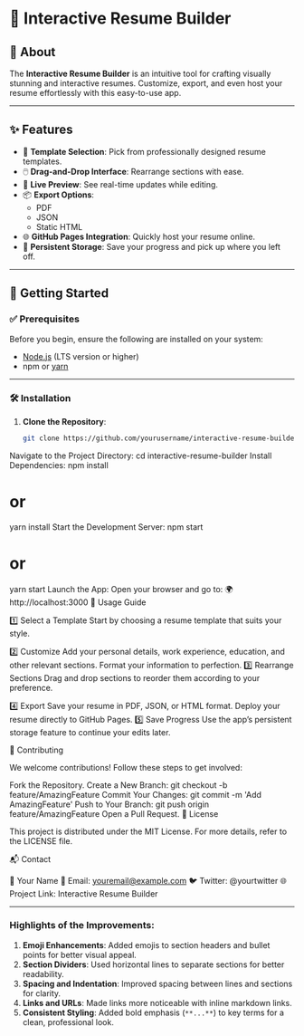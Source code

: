 # 🎨 **Interactive Resume Builder**

## 📝 About
The **Interactive Resume Builder** is an intuitive tool for crafting visually stunning and interactive resumes. Customize, export, and even host your resume effortlessly with this easy-to-use app.

---

## ✨ Features
- 🎨 **Template Selection**: Pick from professionally designed resume templates.
- 🖱️ **Drag-and-Drop Interface**: Rearrange sections with ease.
- 👀 **Live Preview**: See real-time updates while editing.
- 📦 **Export Options**:
  - PDF
  - JSON
  - Static HTML
- 🌐 **GitHub Pages Integration**: Quickly host your resume online.
- 💾 **Persistent Storage**: Save your progress and pick up where you left off.

---

## 🚀 Getting Started

### ✅ Prerequisites
Before you begin, ensure the following are installed on your system:
- [Node.js](https://nodejs.org/) (LTS version or higher)
- npm or [yarn](https://yarnpkg.com/)

---

### 🛠️ Installation
1. **Clone the Repository**:
   ```bash
   git clone https://github.com/yourusername/interactive-resume-builder.git
Navigate to the Project Directory:
cd interactive-resume-builder
Install Dependencies:
npm install
# or
yarn install
Start the Development Server:
npm start
# or
yarn start
Launch the App: Open your browser and go to:
🌍 http://localhost:3000
🎯 Usage Guide

1️⃣ Select a Template
Start by choosing a resume template that suits your style.

2️⃣ Customize
Add your personal details, work experience, education, and other relevant sections.
Format your information to perfection.
3️⃣ Rearrange Sections
Drag and drop sections to reorder them according to your preference.

4️⃣ Export
Save your resume in PDF, JSON, or HTML format.
Deploy your resume directly to GitHub Pages.
5️⃣ Save Progress
Use the app’s persistent storage feature to continue your edits later.

🤝 Contributing

We welcome contributions! Follow these steps to get involved:

Fork the Repository.
Create a New Branch:
git checkout -b feature/AmazingFeature
Commit Your Changes:
git commit -m 'Add AmazingFeature'
Push to Your Branch:
git push origin feature/AmazingFeature
Open a Pull Request.
📜 License

This project is distributed under the MIT License. For more details, refer to the LICENSE file.

📬 Contact

👤 Your Name
📧 Email: youremail@example.com
🐦 Twitter: @yourtwitter
🌐 Project Link: Interactive Resume Builder


---

### Highlights of the Improvements:
1. **Emoji Enhancements**: Added emojis to section headers and bullet points for better visual appeal.
2. **Section Dividers**: Used horizontal lines to separate sections for better readability.
3. **Spacing and Indentation**: Improved spacing between lines and sections for clarity.
4. **Links and URLs**: Made links more noticeable with inline markdown links.
5. **Consistent Styling**: Added bold emphasis (`**...**`) to key terms for a clean, professional look.
